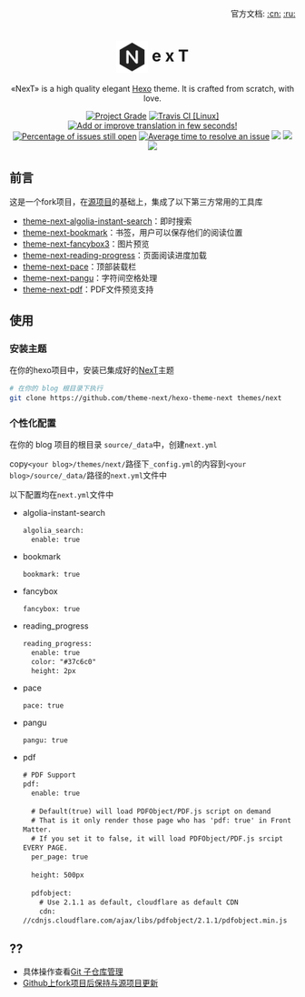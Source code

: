<div align="right">官方文档:  
<a title="Chinese" href="docs/zh-CN/README.md">:cn:</a>
<a title="Russian" href="docs/ru/README.md">:ru:</a></div>

# <div align="center"><a title="Go to homepage" href="https://theme-next.org"><img align="center" width="56" height="56" src="https://raw.githubusercontent.com/theme-next/hexo-theme-next/master/source/images/logo.svg?sanitize=true"></a> e x T</div>

<p align="center">«NexT» is a high quality elegant <a href="http://hexo.io">Hexo</a> theme. It is crafted from scratch, with love.</p>

<p align="center">
  <a href="https://www.codacy.com/app/theme-next/hexo-theme-next?utm_source=github.com&amp;utm_medium=referral&amp;utm_content=theme-next/hexo-theme-next&amp;utm_campaign=Badge_Grade"><img src="https://api.codacy.com/project/badge/Grade/72f7fe7609c2438a92069f448e5a341a" title="Project Grade"></a>
  <a href="https://travis-ci.org/theme-next/hexo-theme-next?branch=master"><img src="https://travis-ci.org/theme-next/hexo-theme-next.svg?branch=master" title="Travis CI [Linux]"></a>
  <a href="https://crwd.in/theme-next"><img src="https://d322cqt584bo4o.cloudfront.net/theme-next/localized.svg" title="Add or improve translation in few seconds!"></a>
  <a href="https://github.com/theme-next/hexo-theme-next/issues"><img src="http://isitmaintained.com/badge/open/theme-next/hexo-theme-next.svg" title="Percentage of issues still open"></a>
  <a href="https://github.com/theme-next/hexo-theme-next/issues"><img src="http://isitmaintained.com/badge/resolution/theme-next/hexo-theme-next.svg" title="Average time to resolve an issue"></a>
  <a href="https://github.com/theme-next/hexo-theme-next/releases"><img src="https://badge.fury.io/gh/theme-next%2Fhexo-theme-next.svg"></a>
  <a href="http://hexo.io"><img src="https://img.shields.io/badge/hexo-%3E%3D%203.5.0-blue.svg"></a>
  <a href="https://github.com/theme-next/hexo-theme-next/blob/master/LICENSE.md"><img src="https://img.shields.io/badge/license-%20AGPL-blue.svg"></a>
</p>

## 前言
这是一个fork项目，在[源项目](https://github.com/theme-next/hexo-theme-next)的基础上，集成了以下第三方常用的工具库
* [theme-next-algolia-instant-search](https://github.com/theme-next/theme-next-algolia-instant-search)：即时搜索
* [theme-next-bookmark](https://github.com/theme-next/theme-next-bookmark)：书签，用户可以保存他们的阅读位置
* [theme-next-fancybox3](https://github.com/theme-next/theme-next-fancybox3)：图片预览
* [theme-next-reading-progress](https://github.com/theme-next/theme-next-reading-progress)：页面阅读进度加载
* [theme-next-pace](https://github.com/theme-next/theme-next-pace)：顶部装载栏
* [theme-next-pangu](https://github.com/theme-next/theme-next-pangu)：字符间空格处理
* [theme-next-pdf](https://github.com/theme-next/theme-next-pdf)：PDF文件预览支持

## 使用

### 安装主题
在你的hexo项目中，安装已集成好的[NexT](https://github.com/RootCluster/hexo-theme-next)主题
```bash
# 在你的 blog 根目录下执行
git clone https://github.com/theme-next/hexo-theme-next themes/next
```

### 个性化配置
在你的 blog 项目的根目录 `source/_data`中，创建`next.yml`

copy`<your blog>/themes/next/`路径下`_config.yml`的内容到`<your blog>/source/_data/`路径的`next.yml`文件中

以下配置均在`next.yml`文件中
* algolia-instant-search
  ```
  algolia_search:
    enable: true
  ```
* bookmark
  ```
  bookmark: true
  ```
* fancybox
  ```
  fancybox: true
  ```
* reading_progress
  ```
  reading_progress:
    enable: true
    color: "#37c6c0"
    height: 2px
  ```
* pace
  ```
  pace: true
  ```
* pangu
  ```
  pangu: true
  ```
* pdf
  ```
  # PDF Support
  pdf:
    enable: true

    # Default(true) will load PDFObject/PDF.js script on demand
    # That is it only render those page who has 'pdf: true' in Front Matter.
    # If you set it to false, it will load PDFObject/PDF.js srcipt EVERY PAGE.
    per_page: true

    height: 500px

    pdfobject:
      # Use 2.1.1 as default, cloudflare as default CDN
      cdn: //cdnjs.cloudflare.com/ajax/libs/pdfobject/2.1.1/pdfobject.min.js
  ```

## ??
* 具体操作查看[Git 子仓库管理](https://incoder.org/2018/05/17/git-sub/#git-subtree-%E5%B8%B8%E7%94%A8%E6%93%8D%E4%BD%9C-%E9%87%8D%E7%82%B9)
* [Github上fork项目后保持与源项目更新](https://segmentfault.com/a/1190000008401427)
